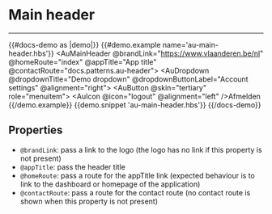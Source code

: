 # Main header

---

{{#docs-demo as |demo|}}
  {{#demo.example name='au-main-header.hbs'}}
    <AuMainHeader @brandLink="https://www.vlaanderen.be/nl" @homeRoute="index" @appTitle="App title" @contactRoute="docs.patterns.au-header">
      <AuDropdown @dropdownTitle="Demo dropdown" @dropdownButtonLabel="Account settings" @alignment="right">
        <AuButton @skin="tertiary" role="menuitem">
          <AuIcon @icon="logout" @alignment="left" />Afmelden
        </AuButton>
      </AuDropdown>
    </AuMainHeader>
  {{/demo.example}}
  {{demo.snippet 'au-main-header.hbs'}}
{{/docs-demo}}

## Properties
- `@brandLink`: pass a link to the logo (the logo has no link if this property is not present)
- `@appTitle`: pass the header title
- `@homeRoute`: pass a route for the appTitle link (expected behaviour is to link to the dashboard or homepage of the application)
- `@contactRoute`: pass a route for the contact route (no contact route is shown when this property is not present)
